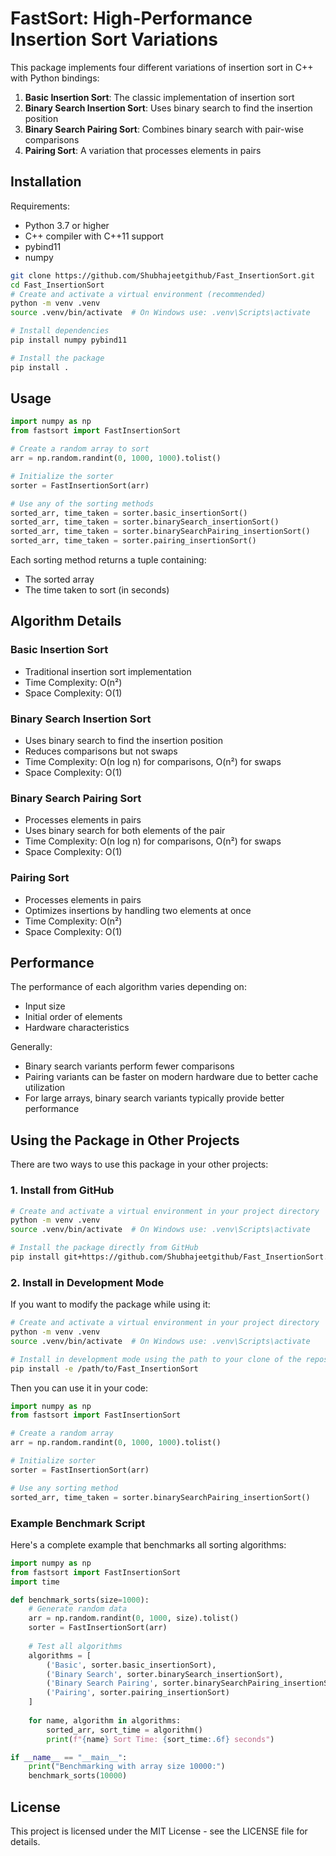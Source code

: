 # FastSort: High-Performance Insertion Sort Variations

This package implements four different variations of insertion sort in C++ with Python bindings:

1. **Basic Insertion Sort**: The classic implementation of insertion sort
2. **Binary Search Insertion Sort**: Uses binary search to find the insertion position
3. **Binary Search Pairing Sort**: Combines binary search with pair-wise comparisons
4. **Pairing Sort**: A variation that processes elements in pairs

## Installation

Requirements:
- Python 3.7 or higher
- C++ compiler with C++11 support
- pybind11
- numpy

```bash
git clone https://github.com/Shubhajeetgithub/Fast_InsertionSort.git
cd Fast_InsertionSort
# Create and activate a virtual environment (recommended)
python -m venv .venv
source .venv/bin/activate  # On Windows use: .venv\Scripts\activate

# Install dependencies
pip install numpy pybind11

# Install the package
pip install .
```

## Usage

```python
import numpy as np
from fastsort import FastInsertionSort

# Create a random array to sort
arr = np.random.randint(0, 1000, 1000).tolist()

# Initialize the sorter
sorter = FastInsertionSort(arr)

# Use any of the sorting methods
sorted_arr, time_taken = sorter.basic_insertionSort()
sorted_arr, time_taken = sorter.binarySearch_insertionSort()
sorted_arr, time_taken = sorter.binarySearchPairing_insertionSort()
sorted_arr, time_taken = sorter.pairing_insertionSort()
```

Each sorting method returns a tuple containing:
- The sorted array
- The time taken to sort (in seconds)

## Algorithm Details

### Basic Insertion Sort
- Traditional insertion sort implementation
- Time Complexity: O(n²)
- Space Complexity: O(1)

### Binary Search Insertion Sort
- Uses binary search to find the insertion position
- Reduces comparisons but not swaps
- Time Complexity: O(n log n) for comparisons, O(n²) for swaps
- Space Complexity: O(1)

### Binary Search Pairing Sort
- Processes elements in pairs
- Uses binary search for both elements of the pair
- Time Complexity: O(n log n) for comparisons, O(n²) for swaps
- Space Complexity: O(1)

### Pairing Sort
- Processes elements in pairs
- Optimizes insertions by handling two elements at once
- Time Complexity: O(n²)
- Space Complexity: O(1)

## Performance

The performance of each algorithm varies depending on:
- Input size
- Initial order of elements
- Hardware characteristics

Generally:
- Binary search variants perform fewer comparisons
- Pairing variants can be faster on modern hardware due to better cache utilization
- For large arrays, binary search variants typically provide better performance

## Using the Package in Other Projects

There are two ways to use this package in your other projects:

### 1. Install from GitHub

```bash
# Create and activate a virtual environment in your project directory
python -m venv .venv
source .venv/bin/activate  # On Windows use: .venv\Scripts\activate

# Install the package directly from GitHub
pip install git+https://github.com/Shubhajeetgithub/Fast_InsertionSort.git
```

### 2. Install in Development Mode

If you want to modify the package while using it:

```bash
# Create and activate a virtual environment in your project directory
python -m venv .venv
source .venv/bin/activate  # On Windows use: .venv\Scripts\activate

# Install in development mode using the path to your clone of the repository
pip install -e /path/to/Fast_InsertionSort
```

Then you can use it in your code:

```python
import numpy as np
from fastsort import FastInsertionSort

# Create a random array
arr = np.random.randint(0, 1000, 1000).tolist()

# Initialize sorter
sorter = FastInsertionSort(arr)

# Use any sorting method
sorted_arr, time_taken = sorter.binarySearchPairing_insertionSort()
```

### Example Benchmark Script

Here's a complete example that benchmarks all sorting algorithms:

```python
import numpy as np
from fastsort import FastInsertionSort
import time

def benchmark_sorts(size=1000):
    # Generate random data
    arr = np.random.randint(0, 1000, size).tolist()
    sorter = FastInsertionSort(arr)
    
    # Test all algorithms
    algorithms = [
        ('Basic', sorter.basic_insertionSort),
        ('Binary Search', sorter.binarySearch_insertionSort),
        ('Binary Search Pairing', sorter.binarySearchPairing_insertionSort),
        ('Pairing', sorter.pairing_insertionSort)
    ]
    
    for name, algorithm in algorithms:
        sorted_arr, sort_time = algorithm()
        print(f"{name} Sort Time: {sort_time:.6f} seconds")

if __name__ == "__main__":
    print("Benchmarking with array size 10000:")
    benchmark_sorts(10000)
```

## License

This project is licensed under the MIT License - see the LICENSE file for details.